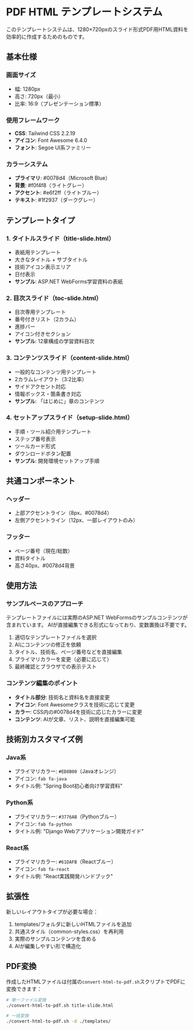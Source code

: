 # PDF HTML テンプレートシステム

このテンプレートシステムは、1280×720pxのスライド形式PDF用HTML資料を効率的に作成するためのものです。

## 基本仕様

### 画面サイズ
- 幅: 1280px
- 高さ: 720px（最小）
- 比率: 16:9（プレゼンテーション標準）

### 使用フレームワーク
- **CSS**: Tailwind CSS 2.2.19
- **アイコン**: Font Awesome 6.4.0
- **フォント**: Segoe UI系ファミリー

### カラーシステム
- **プライマリ**: #0078d4（Microsoft Blue）
- **背景**: #f0f4f8（ライトグレー）
- **アクセント**: #e6f2ff（ライトブルー）
- **テキスト**: #1f2937（ダークグレー）

## テンプレートタイプ

### 1. タイトルスライド（title-slide.html）
- 表紙用テンプレート
- 大きなタイトル + サブタイトル
- 技術アイコン表示エリア
- 日付表示
- **サンプル**: ASP.NET WebForms学習資料の表紙

### 2. 目次スライド（toc-slide.html）
- 目次専用テンプレート
- 番号付きリスト（2カラム）
- 進捗バー
- アイコン付きセクション
- **サンプル**: 12章構成の学習資料目次

### 3. コンテンツスライド（content-slide.html）
- 一般的なコンテンツ用テンプレート
- 2カラムレイアウト（3:2比率）
- サイドアクセント対応
- 情報ボックス・箇条書き対応
- **サンプル**: 「はじめに」章のコンテンツ

### 4. セットアップスライド（setup-slide.html）
- 手順・ツール紹介用テンプレート
- ステップ番号表示
- ツールカード形式
- ダウンロードボタン配置
- **サンプル**: 開発環境セットアップ手順

## 共通コンポーネント

### ヘッダー
- 上部アクセントライン（8px、#0078d4）
- 左側アクセントライン（12px、一部レイアウトのみ）

### フッター
- ページ番号（現在/総数）
- 資料タイトル
- 高さ40px、#0078d4背景

## 使用方法

### サンプルベースのアプローチ
テンプレートファイルには実際のASP.NET WebFormsのサンプルコンテンツが含まれています。
AIが直接編集できる形式になっており、変数置換は不要です。

1. 適切なテンプレートファイルを選択
2. AIにコンテンツの修正を依頼
3. タイトル、技術名、ページ番号などを直接編集
4. プライマリカラーを変更（必要に応じて）
5. 最終確認とブラウザでの表示テスト

### コンテンツ編集のポイント
- **タイトル部分**: 技術名と資料名を直接変更
- **アイコン**: Font Awesomeクラスを技術に応じて変更
- **カラー**: CSS内の#0078d4を技術に応じたカラーに変更
- **コンテンツ**: AIが文章、リスト、説明を直接編集可能

## 技術別カスタマイズ例

### Java系
- プライマリカラー: `#ED8B00`（Javaオレンジ）
- アイコン: `fab fa-java`
- タイトル例: "Spring Boot初心者向け学習資料"

### Python系
- プライマリカラー: `#3776AB`（Pythonブルー）
- アイコン: `fab fa-python`
- タイトル例: "Django Webアプリケーション開発ガイド"

### React系
- プライマリカラー: `#61DAFB`（Reactブルー）
- アイコン: `fab fa-react`
- タイトル例: "React実践開発ハンドブック"

## 拡張性

新しいレイアウトタイプが必要な場合：
1. templates/フォルダに新しいHTMLファイルを追加
2. 共通スタイル（common-styles.css）を再利用
3. 実際のサンプルコンテンツを含める
4. AIが編集しやすい形で構造化

## PDF変換

作成したHTMLファイルは付属の`convert-html-to-pdf.sh`スクリプトでPDFに変換できます：

```bash
# 単一ファイル変換
./convert-html-to-pdf.sh title-slide.html

# 一括変換
./convert-html-to-pdf.sh -d ./templates/
```